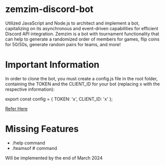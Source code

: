 # zemzim-discord-bot
Utilized JavaScript and Node.js to architect and implement a bot, capitalizing on its asynchronous and event-driven capabilities for efficient Discord API integration. Zemzim is a bot with tournament functionality that can help to generate a randomized order of members for games, flip coins for 50/50s, generate random pairs for teams, and more!

# Important Information
In order to clone the bot, you must create a config.js file in the root folder, containing the TOKEN and the CLIENT_ID for your bot (replacing x with the respective information):

export const config = {
    TOKEN: 'x',
    CLIENT_ID: 'x'
  };
  
[Refer Here](https://imgur.com/a/CaHNq39)

# Missing Features
* /help command
* /teamsof # command 

Will be implemented by the end of March 2024
